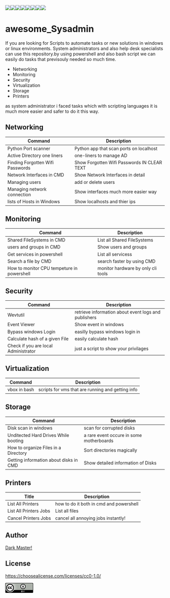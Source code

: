 
<img src="https://img.shields.io/badge/Windows-0078D6?style=for-the-badge&logo=windows&logoColor=white"><img src="https://img.shields.io/badge/Linux-FCC624?style=for-the-badge&logo=linux&logoColor=black"><img src="https://img.shields.io/badge/windows%20terminal-4D4D4D?style=for-the-badge&logo=windows%20terminal&logoColor=white"><img src="https://img.shields.io/badge/GNU%20Bash-4EAA25?style=for-the-badge&logo=GNU%20Bash&logoColor=white"><img src="https://img.shields.io/badge/Python-FFD43B?style=for-the-badge&logo=python&logoColor=blue"><img src="https://img.shields.io/badge/Shell_Script-121011?style=for-the-badge&logo=gnu-bash&logoColor=white"><img src="https://img.shields.io/badge/VSCode-0078D4?style=for-the-badge&logo=visual%20studio%20code&logoColor=white"><img src="https://img.shields.io/badge/VirtualBox-21416b?style=for-the-badge&logo=VirtualBox&logoColor=white">



# awesome_Sysadmin
If you are looking for Scripts to automate tasks or new solutions in windows or linux environments. System administrators and also help desk specialists can use this repository.by using powershell and also bash script we can easily do tasks that previsouly needed so much time.
<ul>
<li>Networking</li>
<li>Monitoring</li>
<li>Security</li>
<li>Virtualization</li>
<li>Storage</li>
<li>Printers</li>
</ul>

<p>as system administrator i faced tasks which with scripting languages it is much more easier and safer to do it this way.</p>

## Networking

| Command | Description |
| --- | --- |
| Python Port scanner | Python app that scan ports on localhost | <a href="https://github.com/pakoti/awesome_Sysadmin/tree/main/1.Networking" >Introduction</a>
| Active Directory one liners | one-liners to manage AD |
| Finding Forgotten Wifi Passwords| Show Forgotten Wifi Passwords IN CLEAR TEXT |
| Network Interfaces in CMD | Show Network Interfaces in detail |
| Managing users | add or delete users |
| Managing network connection | Show interfaces much more easier way |
| lists of Hosts in Windows | Show localhosts and thier ips |

## Monitoring

| Command | Description |
| --- | --- |
| Shared FileSystems in CMD | List all Shared FileSystems |
| users and groups in CMD | Show users and groups |
| Get services in powershell | List all servicess |
| Search a file by CMD| search faster by using CMD |
| How to monitor CPU tempeture in powershell | monitor hardware by only cli tools |

## Security

| Command | Description |
| --- | --- |
| Wevtutil | retrieve information about event logs and publishers |
| Event Viewer | Show event in windows |
| Bypass windows Login | easilly bypass windows login in |
| Calculate hash of a given File | easily calculate hash |
| Check if you are local Administrator | just a script to show your privilages |

## Virtualization

| Command | Description |
| --- | --- |
| vbox in bash |scripts for vms that are running and getting info |



## Storage

| Command | Description |
| --- | --- |
| Disk scan in windows | scan for corrupted disks |
| Unditected Hard Drives While booting | a rare event occure in some motherboards |
| How to organize Files in a Directory | Sort directories magically |
| Getting information about disks in CMD | Show detailed information of Disks |

## Printers

| Title | Description |
| --- | --- |
| List All Printers | how to do it both in cmd and powershell |
| List All Printers Jobs | List all files |
| Cancel Printers Jobs | cancel all annoying jobs instantly! |

## Author
[Dark Master!](https://github.com/pakoti)

## License

https://choosealicense.com/licenses/cc0-1.0/

<img src=88x31.png>

